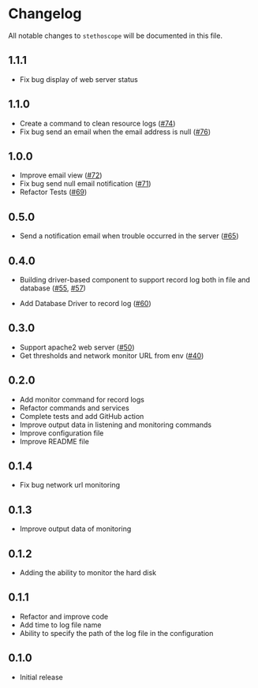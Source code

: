 # Changelog

All notable changes to `stethoscope` will be documented in this file.

## 1.1.1
- Fix bug display of web server status

## 1.1.0
- Create a command to clean resource logs ([#74](https://github.com/MohsenAbrishami/stethoscope/pull/74))
- Fix bug send an email when the email address is null ([#76](https://github.com/MohsenAbrishami/stethoscope/pull/76))

## 1.0.0
- Improve email view ([#72](https://github.com/MohsenAbrishami/stethoscope/pull/72))
- Fix bug send null email notification ([#71](https://github.com/MohsenAbrishami/stethoscope/pull/71))
- Refactor Tests ([#69](https://github.com/MohsenAbrishami/stethoscope/pull/69))

## 0.5.0
- Send a notification email when trouble occurred in the server ([#65](https://github.com/MohsenAbrishami/stethoscope/pull/65))

## 0.4.0

- Building driver-based component to support record log both in file and database 
([#55](https://github.com/MohsenAbrishami/stethoscope/pull/55), [#57](https://github.com/MohsenAbrishami/stethoscope/pull/57))

- Add Database Driver to record log ([#60](https://github.com/MohsenAbrishami/stethoscope/pull/60))

## 0.3.0

- Support apache2 web server ([#50](https://github.com/MohsenAbrishami/stethoscope/pull/50))
- Get thresholds and network monitor URL from env ([#40](https://github.com/MohsenAbrishami/stethoscope/pull/40))

## 0.2.0

- Add monitor command for record logs
- Refactor commands and services
- Complete tests and add GitHub action
- Improve output data in listening and monitoring commands
- Improve configuration file
- Improve README file

## 0.1.4

- Fix bug network url monitoring

## 0.1.3

- Improve output data of monitoring

## 0.1.2

- Adding the ability to monitor the hard disk

## 0.1.1

- Refactor and improve code
- Add time to log file name
- Ability to specify the path of the log file in the configuration

## 0.1.0

- Initial release